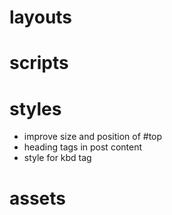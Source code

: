 # layouts

# scripts

# styles

- improve size and position of #top
- heading tags in post content
- style for kbd tag

# assets
